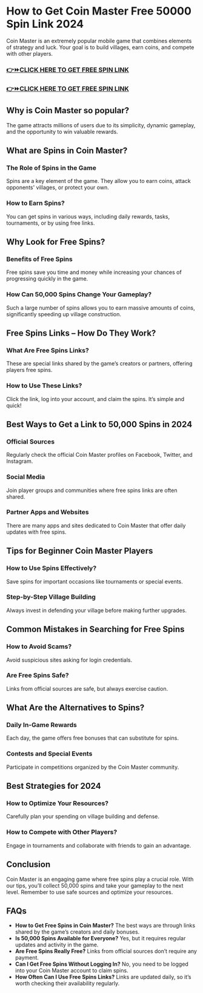 <html lang="en">
<head>
    <meta charset="UTF-8">
    <meta name="viewport" content="width=device-width, initial-scale=1.0">
</head>
<body>
    <h1>How to Get Coin Master Free 50000 Spin Link 2024</h1>


  <p>Coin Master is an extremely popular mobile game that combines elements of strategy and luck. Your goal is to build villages, earn coins, and compete with other players.</p>

  <h3 class="heading-element" dir="auto" tabindex="-1"><a href="https://spincoins.online/" rel="nofollow">👉⏩CLICK HERE TO GET FREE SPIN LINK</a></h3>
  <h3 class="heading-element" dir="auto" tabindex="-1"><a href="https://spincoins.online/" rel="nofollow">👉⏩CLICK HERE TO GET FREE SPIN LINK</a></h3>
<a id="user-content-click-here-to-get-free-spin-link" class="anchor" href="https://github.com/coinmasterfreespinslink#click-here-to-get-free-spin-link" aria-label="Permalink: 👉⏩CLICK HERE TO GET FREE SPIN LINK"></a></div>

  <h2>Why is Coin Master so popular?</h2>
    <p>The game attracts millions of users due to its simplicity, dynamic gameplay, and the opportunity to win valuable rewards.</p>

  <h2>What are Spins in Coin Master?</h2>

  <h3>The Role of Spins in the Game</h3>
  <p>Spins are a key element of the game. They allow you to earn coins, attack opponents' villages, or protect your own.</p>

  <h3>How to Earn Spins?</h3>
  <p>You can get spins in various ways, including daily rewards, tasks, tournaments, or by using free links.</p>

  <h2>Why Look for Free Spins?</h2>

  <h3>Benefits of Free Spins</h3>
  <p>Free spins save you time and money while increasing your chances of progressing quickly in the game.</p>

  <h3>How Can 50,000 Spins Change Your Gameplay?</h3>
  <p>Such a large number of spins allows you to earn massive amounts of coins, significantly speeding up village construction.</p>

  <h2>Free Spins Links – How Do They Work?</h2>

  <h3>What Are Free Spins Links?</h3>
  <p>These are special links shared by the game’s creators or partners, offering players free spins.</p>

  <h3>How to Use These Links?</h3>
  <p>Click the link, log into your account, and claim the spins. It’s simple and quick!</p>

  <h2>Best Ways to Get a Link to 50,000 Spins in 2024</h2>

  <h3>Official Sources</h3>
    <p>Regularly check the official Coin Master profiles on Facebook, Twitter, and Instagram.</p>

  <h3>Social Media</h3>
    <p>Join player groups and communities where free spins links are often shared.</p>

  <h3>Partner Apps and Websites</h3>
    <p>There are many apps and sites dedicated to Coin Master that offer daily updates with free spins.</p>

  <h2>Tips for Beginner Coin Master Players</h2>

  <h3>How to Use Spins Effectively?</h3>
    <p>Save spins for important occasions like tournaments or special events.</p>

  <h3>Step-by-Step Village Building</h3>
    <p>Always invest in defending your village before making further upgrades.</p>

  <h2>Common Mistakes in Searching for Free Spins</h2>

  <h3>How to Avoid Scams?</h3>
    <p>Avoid suspicious sites asking for login credentials.</p>

  <h3>Are Free Spins Safe?</h3>
    <p>Links from official sources are safe, but always exercise caution.</p>

  <h2>What Are the Alternatives to Spins?</h2>

  <h3>Daily In-Game Rewards</h3>
    <p>Each day, the game offers free bonuses that can substitute for spins.</p>

  <h3>Contests and Special Events</h3>
    <p>Participate in competitions organized by the Coin Master community.</p>

  <h2>Best Strategies for 2024</h2>

  <h3>How to Optimize Your Resources?</h3>
    <p>Carefully plan your spending on village building and defense.</p>

  <h3>How to Compete with Other Players?</h3>
    <p>Engage in tournaments and collaborate with friends to gain an advantage.</p>

  <h2>Conclusion</h2>
    <p>Coin Master is an engaging game where free spins play a crucial role. With our tips, you’ll collect 50,000 spins and take your gameplay to the next level. Remember to use safe sources and optimize your resources.</p>

  <h2>FAQs</h2>
    <ul>
        <li><strong>How to Get Free Spins in Coin Master?</strong> The best ways are through links shared by the game’s creators and daily bonuses.</li>
        <li><strong>Is 50,000 Spins Available for Everyone?</strong> Yes, but it requires regular updates and activity in the game.</li>
        <li><strong>Are Free Spins Really Free?</strong> Links from official sources don’t require any payment.</li>
        <li><strong>Can I Get Free Spins Without Logging In?</strong> No, you need to be logged into your Coin Master account to claim spins.</li>
        <li><strong>How Often Can I Use Free Spins Links?</strong> Links are updated daily, so it’s worth checking their availability regularly.</li>
    </ul>
</body>
</html>
